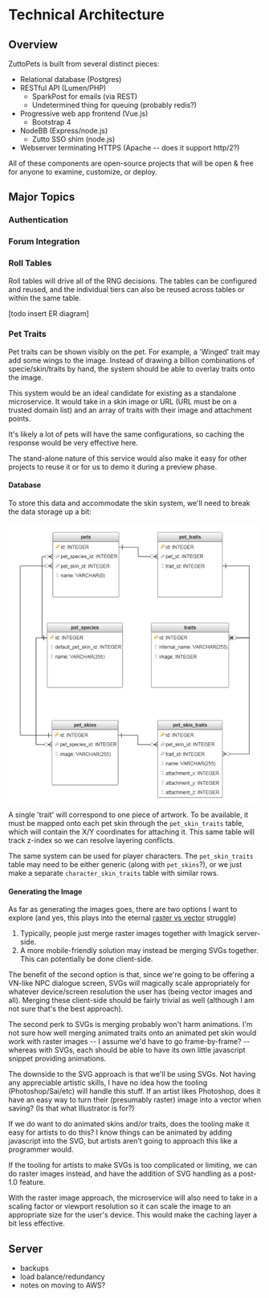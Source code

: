 # Technical Architecture
## Overview
ZuttoPets is built from several distinct pieces:

- Relational database (Postgres)
- RESTful API (Lumen/PHP)
	- SparkPost for emails (via REST)
	- Undetermined thing for queuing (probably redis?)
- Progressive web app frontend (Vue.js)
	- Bootstrap 4
- NodeBB (Express/node.js)
	- Zutto SSO shim (node.js)
- Webserver terminating HTTPS (Apache -- does it support http/2?)

All of these components are open-source projects that will be open & free for anyone to examine, customize, or deploy.

## Major Topics
### Authentication
### Forum Integration
### Roll Tables
Roll tables will drive all of the RNG decisions. The tables can be configured and reused, and the individual tiers can also be reused across tables or within the same table.

[todo insert ER diagram]

### Pet Traits
Pet traits can be shown visibly on the pet. For example, a 'Winged' trait may add some wings to the image. Instead of drawing a billion combinations of specie/skin/traits by hand, the system should be able to overlay traits onto the image.

This system would be an ideal candidate for existing as a standalone microservice. It would take in a skin image or URL (URL must be on a trusted domain list) and an array of traits with their image and attachment points.

It's likely a lot of pets will have the same configurations, so caching the response would be very effective here.

The stand-alone nature of this service would also make it easy for other projects to reuse it or for us to demo it during a preview phase.

#### Database
To store this data and accommodate the skin system, we'll need to break the data storage up a bit:

![Trait ER diagram](figures/trait_data_storage.png)

A single 'trait' will correspond to one piece of artwork. To be available, it must be mapped onto each pet skin through the `pet_skin_traits` table, which will contain the X/Y coordinates for attaching it. This same table will track z-index so we can resolve layering conflicts.

The same system can be used for player characters. The `pet_skin_traits` table may need to be either generic (along with `pet_skins`?), or we just make a separate `character_skin_traits` table with similar rows.

#### Generating the Image
As far as generating the images goes, there are two options I want to explore (and yes, this plays into the eternal [raster vs vector](https://designshack.net/articles/layouts/vector-vs-raster-what-do-i-use/) struggle)

1. Typically, people just merge raster images together with Imagick server-side.
1. A more mobile-friendly solution may instead be merging SVGs together. This can potentially be done client-side.

The benefit of the second option is that, since we're going to be offering a VN-like NPC dialogue screen, SVGs will magically scale appropriately for whatever device/screen resolution the user has (being vector images and all). Merging these client-side should be fairly trivial as well (although I am not sure that's the best approach).

The second perk to SVGs is merging probably won't harm animations. I'm not sure how well merging animated traits onto an animated pet skin would work with raster images -- I assume we'd have to go frame-by-frame? -- whereas with SVGs, each should be able to have its own little javascript snippet providing animations.

The downside to the SVG approach is that we'll be using SVGs. Not having any appreciable artistic skills, I have no idea how the tooling (Photoshop/Sai/etc) will handle this stuff. If an artist likes Photoshop, does it have an easy way to turn their (presumably raster) image into a vector when saving? (Is that what Illustrator is for?)

If we do want to do animated skins and/or traits, does the tooling make it easy for artists to do this? I know things can be animated by adding javascript into the SVG, but artists aren't going to approach this like a programmer would.

If the tooling for artists to make SVGs is too complicated or limiting, we can do raster images instead, and have the addition of SVG handling as a post-1.0 feature.

With the raster image approach, the microservice will also need to take in a scaling factor or viewport resolution so it can scale the image to an appropriate size for the user's device. This would make the caching layer a bit less effective.

## Server
- backups
- load balance/redundancy
- notes on moving to AWS?
